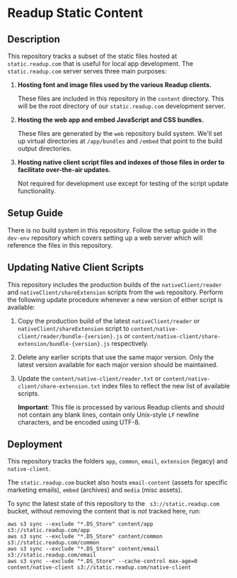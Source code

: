 # Readup Static Content
## Description
This repository tracks a subset of the static files hosted at `static.readup.com` that is useful for local app development. The `static.readup.com` server serves three main purposes:

1. **Hosting font and image files used by the various Readup clients.**

	 These files are included in this repository in the `content` directory. This will be the root directory of our `static.readup.com` development server.
2. **Hosting the web app and embed JavaScript and CSS bundles.**

    These files are generated by the `web` repository build system. We'll set up virtual directories at `/app/bundles` and `/embed` that point to the build output directories.
3. **Hosting native client script files and indexes of those files in order to facilitate over-the-air updates.**

    Not required for development use except for testing of the script update functionality.
## Setup Guide
There is no build system in this repository. Follow the setup guide in the `dev-env` repository which covers setting up a web server which will reference the files in this repository.
## Updating Native Client Scripts
This repository includes the production builds of the `nativeClient/reader` and `nativeClient/shareExtension` scripts from the `web` repository. Perform the following update procedure whenever a new version of either script is available:
1. Copy the production build of the latest `nativeClient/reader` or `nativeClient/shareExtension` script to `content/native-client/reader/bundle-{version}.js` or `content/native-client/share-extension/bundle-{version}.js` respectively.
2. Delete any earlier scripts that use the same major version. Only the latest version available for each major version should be maintained.
2. Update the `content/native-client/reader.txt` or `content/native-client/share-extension.txt` index files to reflect the new list of available scripts.

    **Important**: This file is processed by various Readup clients and should not contain any blank lines, contain only Unix-style `LF` newline characters, and be encoded using UTF-8.
## Deployment

This repository tracks the folders `app`, `common`, `email`, `extension` (legacy) and `native-client`.

The `static.readup.com` bucket also hosts `email-content` (assets for specific marketing emails), `embed` (archives) and `media` (misc assets).

To sync the latest state of this repository to the ` s3://static.readup.com` bucket, without removing the content that is _not_ tracked here, run:

```
aws s3 sync --exclude "*.DS_Store" content/app s3://static.readup.com/app
aws s3 sync --exclude "*.DS_Store" content/common s3://static.readup.com/common
aws s3 sync --exclude "*.DS_Store" content/email s3://static.readup.com/email
aws s3 sync --exclude "*.DS_Store" --cache-control max-age=0 content/native-client s3://static.readup.com/native-client
```